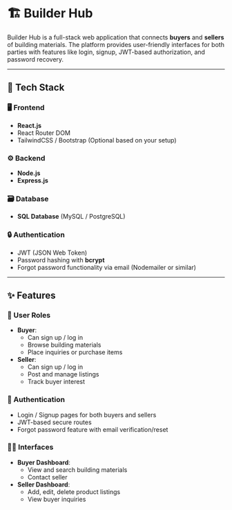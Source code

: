 # 🏗️ Builder Hub

Builder Hub is a full-stack web application that connects **buyers** and **sellers** of building materials. The platform provides user-friendly interfaces for both parties with features like login, signup, JWT-based authorization, and password recovery.

---

## 📌 Tech Stack

### 🖥️ Frontend
- **React.js**
- React Router DOM
- TailwindCSS / Bootstrap (Optional based on your setup)

### ⚙️ Backend
- **Node.js**
- **Express.js**

### 🗃️ Database
- **SQL Database** (MySQL / PostgreSQL)

### 🔒 Authentication
- JWT (JSON Web Token)
- Password hashing with **bcrypt**
- Forgot password functionality via email (Nodemailer or similar)

---

## ✨ Features

### 👤 User Roles
- **Buyer**:
  - Can sign up / log in
  - Browse building materials
  - Place inquiries or purchase items
- **Seller**:
  - Can sign up / log in
  - Post and manage listings
  - Track buyer interest

### 🔐 Authentication
- Login / Signup pages for both buyers and sellers
- JWT-based secure routes
- Forgot password feature with email verification/reset

### 🧑‍💻 Interfaces
- **Buyer Dashboard**:
  - View and search building materials
  - Contact seller
- **Seller Dashboard**:
  - Add, edit, delete product listings
  - View buyer inquiries

